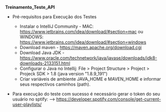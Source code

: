 **Treinamento_Teste_API**

- Pré-requisitos para Execução dos Testes
   - Instalar o IntelliJ Community - MAC: https://www.jetbrains.com/idea/download/#section=mac ou 
                                WINDOWS: https://www.jetbrains.com/idea/download/#section=windows
   - Download maven - https://maven.apache.org/download.cgi
   - Download Java JDK - https://www.oracle.com/technetwork/java/javase/downloads/jdk8-downloads-2133151.html
   - Configurar o Java no Intellij: File > Project Structure > Project > Projeck SDK > 1.8 (java version "1.8.9_191")
   - Criar variáveis de ambiente JAVA_HOME e MAVEN_HOME e informar seus respectivos caminhos (path).

- Para execução do teste com sucesso é necessário gerar o token do seu usuário no sptify:
       --> https://developer.spotify.com/console/get-current-user-playlists/
